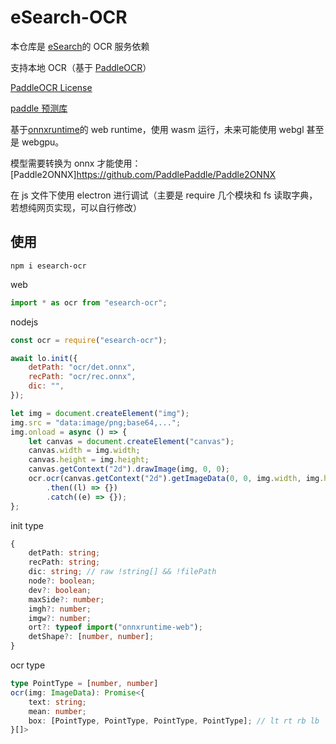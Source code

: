 # eSearch-OCR

本仓库是 [eSearch](https://github.com/xushengfeng/eSearch)的 OCR 服务依赖

支持本地 OCR（基于 [PaddleOCR](https://github.com/PaddlePaddle/PaddleOCR)）

[PaddleOCR License](https://github.com/PaddlePaddle/PaddleOCR/blob/release/2.4/LICENSE)

[paddle 预测库](https://paddle-inference.readthedocs.io/en/latest/user_guides/download_lib.html)

基于[onnxruntime](https://github.com/microsoft/onnxruntime)的 web runtime，使用 wasm 运行，未来可能使用 webgl 甚至是 webgpu。

模型需要转换为 onnx 才能使用：[Paddle2ONNX]https://github.com/PaddlePaddle/Paddle2ONNX

在 js 文件下使用 electron 进行调试（主要是 require 几个模块和 fs 读取字典，若想纯网页实现，可以自行修改）

## 使用

```shell
npm i esearch-ocr
```

web

```javascript
import * as ocr from "esearch-ocr";
```

nodejs

```javascript
const ocr = require("esearch-ocr");
```

```javascript
await lo.init({
    detPath: "ocr/det.onnx",
    recPath: "ocr/rec.onnx",
    dic: "",
});

let img = document.createElement("img");
img.src = "data:image/png;base64,...";
img.onload = async () => {
    let canvas = document.createElement("canvas");
    canvas.width = img.width;
    canvas.height = img.height;
    canvas.getContext("2d").drawImage(img, 0, 0);
    ocr.ocr(canvas.getContext("2d").getImageData(0, 0, img.width, img.height))
        .then((l) => {})
        .catch((e) => {});
};
```

init type

```typescript
{
    detPath: string;
    recPath: string;
    dic: string; // raw !string[] && !filePath
    node?: boolean;
    dev?: boolean;
    maxSide?: number;
    imgh?: number;
    imgw?: number;
    ort?: typeof import("onnxruntime-web");
    detShape?: [number, number];
}
```

ocr type

```typescript
type PointType = [number, number]
ocr(img: ImageData): Promise<{
    text: string;
    mean: number;
    box: [PointType, PointType, PointType, PointType]; // lt rt rb lb
}[]>
```
